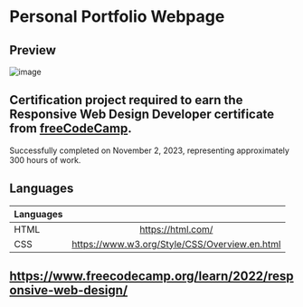 # Personal Portfolio Webpage

## Preview
![image](https://github.com/buenodeandrade/fcc-personal-portfolio-webpage/assets/147355115/f3be2550-b3ec-40d3-a5ce-0db17b8ba432)
## Certification project required to earn the Responsive Web Design Developer certificate from [freeCodeCamp](https://www.freecodecamp.org/).
Successfully completed on November 2, 2023, representing approximately 300 hours of work.

## Languages
| Languages |                                               |
|-----------|:---------------------------------------------:|
| HTML      | https://html.com/                             |
| CSS       | https://www.w3.org/Style/CSS/Overview.en.html |  

## https://www.freecodecamp.org/learn/2022/responsive-web-design/
